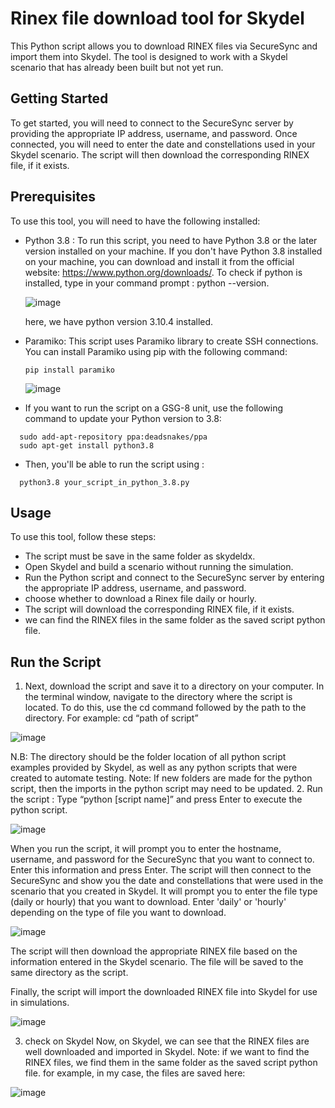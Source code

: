 # Rinex file download tool for Skydel
This Python script allows you to download RINEX files via SecureSync and import them into Skydel. 
The tool is designed to work with a Skydel scenario that has already been built but not yet run.

## Getting Started
To get started, you will need to connect to the SecureSync server by providing the appropriate IP address, username, and password. 
Once connected, you will need to enter the date and constellations used in your Skydel scenario. 
The script will then download the corresponding RINEX file, if it exists.

## Prerequisites

To use this tool, you will need to have the following installed:

- Python 3.8 : To run this script, you need to have Python 3.8 or the later version installed on your machine. 
  If you don't have Python 3.8 installed on your machine, you can download and install it from the official website: https://www.python.org/downloads/.
  To check if python is installed, type in your command prompt : python --version.
  
  ![image](https://github.com/learn-safran-navigation-timing/skydel-tools/assets/77835495/0cbede78-fdfe-419d-b430-734926a9ce9e)
  
  here, we have python version 3.10.4 installed. 

- Paramiko: This script uses Paramiko library to create SSH connections. You can install Paramiko using pip with the following command:

  ```
  pip install paramiko
  ```
  
  ![image](https://github.com/learn-safran-navigation-timing/skydel-tools/assets/77835495/fa96414d-38c8-4c6b-8ccb-c0053945bdda)


- If you want to run the script on a GSG-8 unit, use the following command to update your Python version to 3.8:
  
```
  sudo add-apt-repository ppa:deadsnakes/ppa
  sudo apt-get install python3.8
```
  
- Then, you'll be able to run the script using :
  
```
  python3.8 your_script_in_python_3.8.py
```


## Usage

To use this tool, follow these steps:

- The script must be save in the same folder as skydeldx.
- Open Skydel and build a scenario without running the simulation.
- Run the Python script and connect to the SecureSync server by entering the appropriate IP address, username, and password.
- choose whether to download a Rinex file daily or hourly.
- The script will download the corresponding RINEX file, if it exists.
- we can find the RINEX files in the same folder as the saved script python file.

## Run the Script 
1. Next, download the script and save it to a directory on your computer. In the terminal window, navigate to the directory where the script is located. To do this, use the cd command followed by the path to the directory. For example:
cd “path of script”

![image](https://github.com/learn-safran-navigation-timing/skydel-tools/assets/77835495/d86c0a0e-5276-480e-a2ee-b1973c8a5718)

N.B: The directory should be the folder location of all python script examples provided by Skydel, as well as any python scripts that were created to automate testing.
Note: If new folders are made for the python script, then the imports in the python script may need to be updated. 
2. Run the script :
Type “python [script name]” and press Enter to execute the python script.

![image](https://github.com/learn-safran-navigation-timing/skydel-tools/assets/77835495/c928305f-8523-499e-b53b-df0e95ab7899)

When you run the script, it will prompt you to enter the hostname, username, and password for the SecureSync that you want to connect to. Enter this information and press Enter.
The script will then connect to the SecureSync and show you the date and constellations that were used in the scenario that you created in Skydel. It will prompt you to enter the file type (daily or hourly) that you want to download. Enter 'daily' or 'hourly' depending on the type of file you want to download.

![image](https://github.com/learn-safran-navigation-timing/skydel-tools/assets/77835495/d5776129-114f-4b6d-b1da-79816442614d)

The script will then download the appropriate RINEX file based on the information entered in the Skydel scenario. The file will be saved to the same directory as the script.

Finally, the script will import the downloaded RINEX file into Skydel for use in simulations.

![image](https://github.com/learn-safran-navigation-timing/skydel-tools/assets/77835495/3c18cc06-b2de-41bf-9963-7273005be8e8)

3. check on Skydel
Now, on Skydel, we can see that the RINEX files are well downloaded and imported in Skydel.
Note: if we want to find the RINEX files, we find them in the same folder as the saved script python file. for example, in my case, the files are saved here:

![image](https://github.com/learn-safran-navigation-timing/skydel-tools/assets/77835495/b2eac8d1-1e19-49f4-8ac3-9bac2c0cd3e9)








